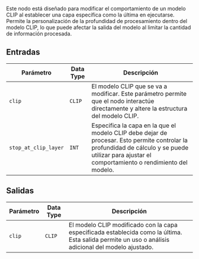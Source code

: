 Este nodo está diseñado para modificar el comportamiento de un modelo CLIP al establecer una capa específica como la última en ejecutarse. Permite la personalización de la profundidad de procesamiento dentro del modelo CLIP, lo que puede afectar la salida del modelo al limitar la cantidad de información procesada.

## Entradas

| Parámetro            | Data Type | Descripción |
|---------------------|--------------|-------------|
| `clip`               | `CLIP`      | El modelo CLIP que se va a modificar. Este parámetro permite que el nodo interactúe directamente y altere la estructura del modelo CLIP. |
| `stop_at_clip_layer` | `INT`       | Especifica la capa en la que el modelo CLIP debe dejar de procesar. Esto permite controlar la profundidad de cálculo y se puede utilizar para ajustar el comportamiento o rendimiento del modelo. |

## Salidas

| Parámetro | Data Type | Descripción |
|-----------|-------------|-------------|
| `clip`    | `CLIP`      | El modelo CLIP modificado con la capa especificada establecida como la última. Esta salida permite un uso o análisis adicional del modelo ajustado.
